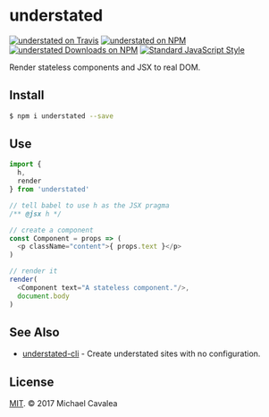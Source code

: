 # understated

[![understated on Travis](https://img.shields.io/travis/callmecavs/understated.svg?style=flat-square)](https://travis-ci.org/callmecavs/understated) [![understated on NPM](https://img.shields.io/npm/v/understated.svg?style=flat-square)](https://www.npmjs.com/package/understated) [![understated Downloads on NPM](https://img.shields.io/npm/dm/understated.svg?style=flat-square)](https://www.npmjs.com/package/understated) [![Standard JavaScript Style](https://img.shields.io/badge/code_style-standard-brightgreen.svg?style=flat-square)](http://standardjs.com/)

Render stateless components and JSX to real DOM.

## Install

```sh
$ npm i understated --save
```

## Use

```javascript
import {
  h,
  render
} from 'understated'

// tell babel to use h as the JSX pragma
/** @jsx h */

// create a component
const Component = props => (
  <p className="content">{ props.text }</p>
)

// render it
render(
  <Component text="A stateless component."/>,
  document.body
)
```

## See Also

* [understated-cli](https://github.com/callmecavs/understated-cli) - Create understated sites with no configuration.

## License

[MIT](https://opensource.org/licenses/MIT). © 2017 Michael Cavalea
